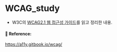 # WCAG_study

- W3C의 [WCAG2.1 웹 접근성 가이드](https://www.w3.org/WAI/WCAG21/Understanding/)를 읽고 정리한 내용.

#### 📕 Reference:

https://a11y.gitbook.io/wcag/
